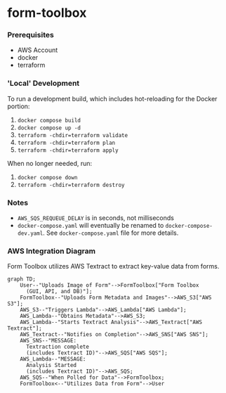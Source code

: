 # form-toolbox

### Prerequisites

- AWS Account
- docker
- terraform

### 'Local' Development

To run a development build, which includes hot-reloading for the Docker portion:

1. `docker compose build`
2. `docker compose up -d`
3. `terraform -chdir=terraform validate`
4. `terraform -chdir=terraform plan`
5. `terraform -chdir=terraform apply`

When no longer needed, run:

1. `docker compose down`
2. `terraform -chdir=terraform destroy`

### Notes

- `AWS_SQS_REQUEUE_DELAY` is in seconds, not milliseconds
- `docker-compose.yaml` will eventually be renamed to `docker-compose-dev.yaml`. See `docker-compose.yaml` file for more details.

### AWS Integration Diagram

Form Toolbox utilizes AWS Textract to extract key-value data from forms.

```mermaid
graph TD;
    User--"Uploads Image of Form"-->FormToolbox["Form Toolbox
      (GUI, API, and DB)"];
    FormToolbox--"Uploads Form Metadata and Images"-->AWS_S3["AWS S3"];
    AWS_S3--"Triggers Lambda"-->AWS_Lambda["AWS Lambda"];
    AWS_Lambda--"Obtains Metadata"-->AWS_S3;
    AWS_Lambda--"Starts Textract Analysis"-->AWS_Textract["AWS Textract"];
    AWS_Textract--"Notifies on Completion"-->AWS_SNS["AWS SNS"];
    AWS_SNS--"MESSAGE:
      Textraction complete
      (includes Textract ID)"-->AWS_SQS["AWS SQS"];
    AWS_Lambda--"MESSAGE:
      Analysis Started
      (includes Textract ID)"-->AWS_SQS;
    AWS_SQS--"When Polled for Data"-->FormToolbox;
    FormToolbox<--"Utilizes Data from Form"-->User
```